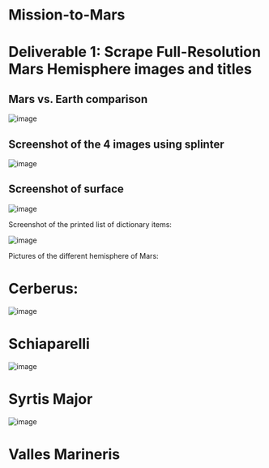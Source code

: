 # Mission-to-Mars


# Deliverable 1: Scrape Full-Resolution Mars Hemisphere images and titles

## Mars vs. Earth comparison

![image](https://user-images.githubusercontent.com/94253815/152695590-b19823f2-9887-4ea1-ba54-f9cfeac4c729.png)


## Screenshot of the 4 images using splinter

![image](https://user-images.githubusercontent.com/94253815/152696054-1422b83d-5442-412b-bb5f-2a55a6ca1980.png)


## Screenshot of surface

![image](https://user-images.githubusercontent.com/94253815/152696144-37f3002a-1fbe-4d23-b2ca-9b155df09554.png)


Screenshot of the printed list of dictionary items:

![image](https://user-images.githubusercontent.com/94253815/152696203-79443d50-1ca2-433e-97e7-a3a580b11608.png)

Pictures of the different hemisphere of Mars:

# Cerberus:

![image](https://user-images.githubusercontent.com/94253815/152696353-5ab67365-c39f-4001-8f63-e56c9ba09aff.png)


# Schiaparelli

![image](https://user-images.githubusercontent.com/94253815/152696406-bf951a69-4072-4f6e-b1d4-4bda0d129eec.png)


# Syrtis Major

![image](https://user-images.githubusercontent.com/94253815/152696492-996efd8e-0d67-41cb-b081-a0c5ad0c572e.png)


# Valles Marineris
